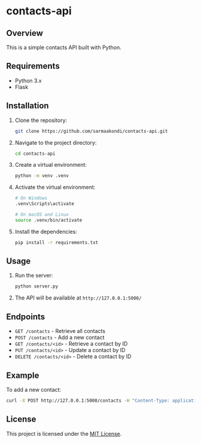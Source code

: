 # contacts-api

## Overview

This is a simple contacts API built with Python.

## Requirements

-   Python 3.x
-   Flask

## Installation

1. Clone the repository:
    ```sh
    git clone https://github.com/sarmaakondi/contacts-api.git
    ```
2. Navigate to the project directory:
    ```sh
    cd contacts-api
    ```
3. Create a virtual environment:
    ```sh
    python -m venv .venv
    ```
4. Activate the virtual environment:

    ```sh
    # On Windows
    .venv\Scripts\activate

    # On macOS and Linux
    source .venv/bin/activate
    ```

5. Install the dependencies:
    ```sh
    pip install -r requirements.txt
    ```

## Usage

1. Run the server:
    ```sh
    python server.py
    ```
2. The API will be available at `http://127.0.0.1:5000/`

## Endpoints

-   `GET /contacts` - Retrieve all contacts
-   `POST /contacts` - Add a new contact
-   `GET /contacts/<id>` - Retrieve a contact by ID
-   `PUT /contacts/<id>` - Update a contact by ID
-   `DELETE /contacts/<id>` - Delete a contact by ID

## Example

To add a new contact:

```sh
curl -X POST http://127.0.0.1:5000/contacts -H "Content-Type: application/json" -d '{"name": "John Doe", "phone": "123-456-7890"}'
```

## License

This project is licensed under the [MIT License](LICENSE).
